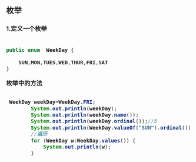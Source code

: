 ## 枚举


<h3 id="1.定义一个枚举">1.定义一个枚举<h3>

```java

public enum  WeekDay {

    SUN,MON,TUES,WED,THUR,FRI,SAT
}

```

枚举中的方法

```java

 WeekDay weekDay=WeekDay.FRI;
        System.out.println(weekDay);
        System.out.println(weekDay.name());
        System.out.println(weekDay.ordinal());//5
        System.out.println(WeekDay.valueOf("SUN").ordinal());//0
        //遍历
        for (WeekDay w:WeekDay.values()) {
            System.out.println(w);
        }
```

